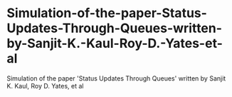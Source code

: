 # Simulation-of-the-paper-Status-Updates-Through-Queues-written-by-Sanjit-K.-Kaul-Roy-D.-Yates-et-al
Simulation of the paper 'Status Updates Through Queues' written by Sanjit K. Kaul, Roy D. Yates, et al
